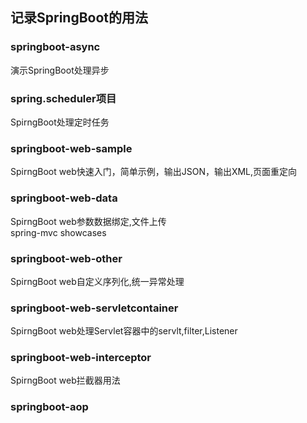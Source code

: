 ## 记录SpringBoot的用法
### springboot-async
演示SpringBoot处理异步
### spring.scheduler项目
SpirngBoot处理定时任务
### springboot-web-sample
SpirngBoot web快速入门，简单示例，输出JSON，输出XML,页面重定向
### springboot-web-data
SpirngBoot web参数数据绑定,文件上传  
spring-mvc showcases
### springboot-web-other
SpirngBoot web自定义序列化,统一异常处理
### springboot-web-servletcontainer
SpirngBoot web处理Servlet容器中的servlt,filter,Listener
### springboot-web-interceptor
SpirngBoot web拦截器用法
### springboot-aop


